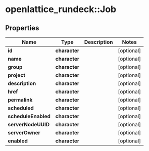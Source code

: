 # openlattice_rundeck::Job

## Properties
Name | Type | Description | Notes
------------ | ------------- | ------------- | -------------
**id** | **character** |  | [optional] 
**name** | **character** |  | [optional] 
**group** | **character** |  | [optional] 
**project** | **character** |  | [optional] 
**description** | **character** |  | [optional] 
**href** | **character** |  | [optional] 
**permalink** | **character** |  | [optional] 
**scheduled** | **character** |  | [optional] 
**scheduleEnabled** | **character** |  | [optional] 
**serverNodeUUID** | **character** |  | [optional] 
**serverOwner** | **character** |  | [optional] 
**enabled** | **character** |  | [optional] 


